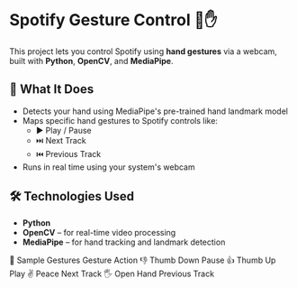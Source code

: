 # Spotify Gesture Control 🎵✋

This project lets you control Spotify using **hand gestures** via a webcam, built with **Python**, **OpenCV**, and **MediaPipe**.

## 🧠 What It Does

- Detects your hand using MediaPipe's pre-trained hand landmark model
- Maps specific hand gestures to Spotify controls like:
  - ▶️ Play / Pause
  - ⏭️ Next Track
  - ⏮️ Previous Track
- Runs in real time using your system's webcam

## 🛠️ Technologies Used

- **Python**
- **OpenCV** – for real-time video processing
- **MediaPipe** – for hand tracking and landmark detection

🤟 Sample Gestures
    Gesture	           Action
👎 Thumb Down          Pause
👍 Thumb Up            Play
✌️ Peace	           Next Track
🖐️ Open Hand	     Previous Track
